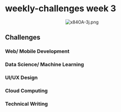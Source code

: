 # weekly-challenges week 3

<div align="center">

![x84OA-3j.png](https://cdn.hashnode.com/res/hashnode/image/upload/v1588872349664/5RKQN7gyi.png)

</div>

## Challenges

### Web/ Mobile Development

### Data Science/ Machine Learning

### UI/UX Design

### Cloud Computing

### Technical Writing

